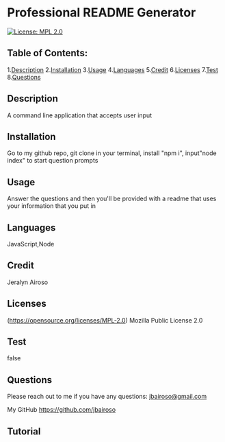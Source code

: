 # Professional README Generator 

  [![License: MPL 2.0](https://img.shields.io/badge/License-MPL_2.0-brightgreen.svg)](https://opensource.org/licenses/MPL-2.0)

  ## Table of Contents:
  1.[Description](#description)
  2.[Installation](#installion)
  3.[Usage](#usage)
  4.[Languages](#languages)
  5.[Credit](#credit)
  6.[Licenses](#licenses)
  7.[Test](#test)
  8.[Questions](#questions)


  ## Description
  A command line application that accepts user input

  ## Installation
  Go to my github repo, git clone in your terminal, install "npm i", input"node index" to start question prompts

  ## Usage
  Answer the questions and then you'll be provided with a readme that uses your information that you put in

  ## Languages
  JavaScript,Node

  ## Credit
  Jeralyn Airoso

  ## Licenses

  (https://opensource.org/licenses/MPL-2.0)
  Mozilla Public License 2.0

  ## Test
  false

  ## Questions
  Please reach out to me if you have any questions:
  jbairoso@gmail.com

  My GitHub
  https://github.com/jbairoso

  ## Tutorial
  

